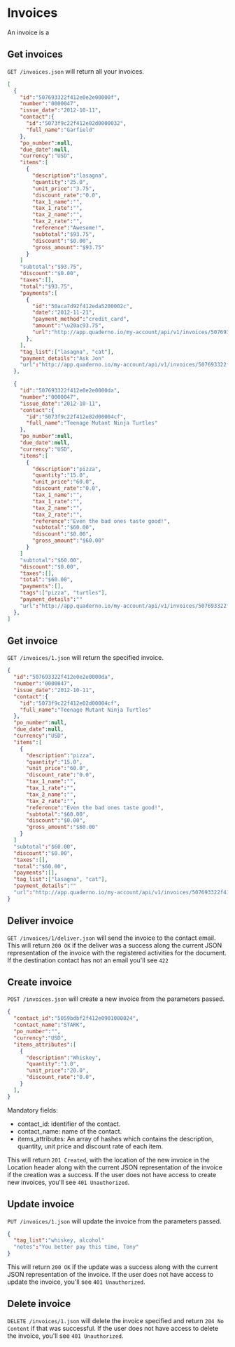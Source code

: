 # Invoices
An invoice is a

## Get invoices
`GET /invoices.json` will return all your invoices.
```json
[
  {
    "id":"507693322f412e0e2e00000f",
    "number":"0000047",
    "issue_date":"2012-10-11",
    "contact":{
      "id":"5073f9c22f412e02d0000032",
      "full_name":"Garfield"
    },
    "po_number":null,
    "due_date":null,
    "currency":"USD",
    "items":[
      {
        "description":"lasagna",
        "quantity":"25.0",
        "unit_price":"3.75",
        "discount_rate":"0.0",
        "tax_1_name":"",
        "tax_1_rate":"",
        "tax_2_name":"",
        "tax_2_rate":"",
        "reference":"Awesome!",
        "subtotal":"$93.75",
        "discount":"$0.00",
        "gross_amount":"$93.75"
      }
    ]
    "subtotal":"$93.75",
    "discount":"$0.00",
    "taxes":[],
    "total":"$93.75",
    "payments":[
      {
        "id":"50aca7d92f412eda5200002c",
        "date":"2012-11-21",
        "payment_method":"credit_card",
        "amount":"\u20ac93.75",
        "url":"http://app.quaderno.io/my-account/api/v1/invoices/507693322f412e0e2e00000f/payments/50aca7d92f412eda5200002c.json"
      },
    ],
    "tag_list":["lasagna", "cat"],
    "payment_details":"Ask Jon"
    "url":"http://app.quaderno.io/my-account/api/v1/invoices/507693322f412e0e2e00000f"
  },

  {
    "id":"507693322f412e0e2e0000da",
    "number":"0000047",
    "issue_date":"2012-10-11",
    "contact":{
      "id":"5073f9c22f412e02d00004cf",
      "full_name":"Teenage Mutant Ninja Turtles"
    },
    "po_number":null,
    "due_date":null,
    "currency":"USD",
    "items":[
      {
        "description":"pizza",
        "quantity":"15.0",
        "unit_price":"60.0",
        "discount_rate":"0.0",
        "tax_1_name":"",
        "tax_1_rate":"",
        "tax_2_name":"",
        "tax_2_rate":"",
        "reference":"Even the bad ones taste good!",
        "subtotal":"$60.00",
        "discount":"$0.00",
        "gross_amount":"$60.00"
      }
    ]
    "subtotal":"$60.00",
    "discount":"$0.00",
    "taxes":[],
    "total":"$60.00",
    "payments":[],
    "tags":["pizza", "turtles"],
    "payment_details":""
    "url":"http://app.quaderno.io/my-account/api/v1/invoices/507693322f412e0e2e0000da"
  },
]
```

## Get invoice
`GET /invoices/1.json` will return the specified invoice.
```json
{
  "id":"507693322f412e0e2e0000da",
  "number":"0000047",
  "issue_date":"2012-10-11",
  "contact":{
    "id":"5073f9c22f412e02d00004cf",
    "full_name":"Teenage Mutant Ninja Turtles"
  },
  "po_number":null,
  "due_date":null,
  "currency":"USD",
  "items":[
    {
      "description":"pizza",
      "quantity":"15.0",
      "unit_price":"60.0",
      "discount_rate":"0.0",
      "tax_1_name":"",
      "tax_1_rate":"",
      "tax_2_name":"",
      "tax_2_rate":"",
      "reference":"Even the bad ones taste good!",
      "subtotal":"$60.00",
      "discount":"$0.00",
      "gross_amount":"$60.00"
    }
  ]
  "subtotal":"$60.00",
  "discount":"$0.00",
  "taxes":[],
  "total":"$60.00",
  "payments":[],
  "tag_list":["lasagna", "cat"],
  "payment_details":""
  "url":"http://app.quaderno.io/my-account/api/v1/invoices/507693322f412e0e2e0000da"
}
```

## Deliver invoice
`GET /invoices/1/deliver.json` will send the invoice to the contact email.
This will return `200 OK` if the deliver was a success along the current JSON representation of the invoice with the registered activities for the document. If the destination contact has not  an email you'll see `422` 

## Create invoice
`POST /invoices.json` will create a new invoice from the parameters passed.
```json
{
  "contact_id":"5059bdbf2f412e0901000024",
  "contact_name":"STARK",
  "po_number":"",
  "currency":"USD",
  "items_attributes":[
    {
      "description":"Whiskey",
      "quantity":"1.0",
      "unit_price":"20.0",
      "discount_rate":"0.0",
    }
  ],
}
```

Mandatory fields:

* contact_id: identifier of the contact. 
* contact_name: name of the contact.
* items_attributes: An array of hashes which contains the description, quantity, unit price and discount rate of each item. 

This will return `201 Created`, with the location of the new invoice in the Location header along with the current JSON representation of the invoice if the creation was a success.  If the user does not have access to create new invoices, you'll see `401 Unauthorized`.

## Update invoice
`PUT /invoices/1.json` will update the invoice from the parameters passed.
```json
{
  "tag_list":"whiskey, alcohol"
  "notes":"You better pay this time, Tony"
}
```

This will return `200 OK` if the update was a success along with the current JSON representation of the invoice. If the user does not have access to update the invoice, you'll see `401 Unauthorized`.

## Delete invoice
`DELETE /invoices/1.json` will delete the invoice specified and return `204 No Content` if that was successful. If the user does not have access to delete the invoice, you'll see `401 Unauthorized`.


